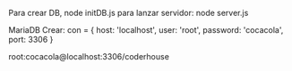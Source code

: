 Para crear DB, node initDB.js
para lanzar servidor: node server.js

MariaDB Crear:
con = {
    host: 'localhost',
    user: 'root',
    password: 'cocacola',
    port: 3306
}

root:cocacola@localhost:3306/coderhouse